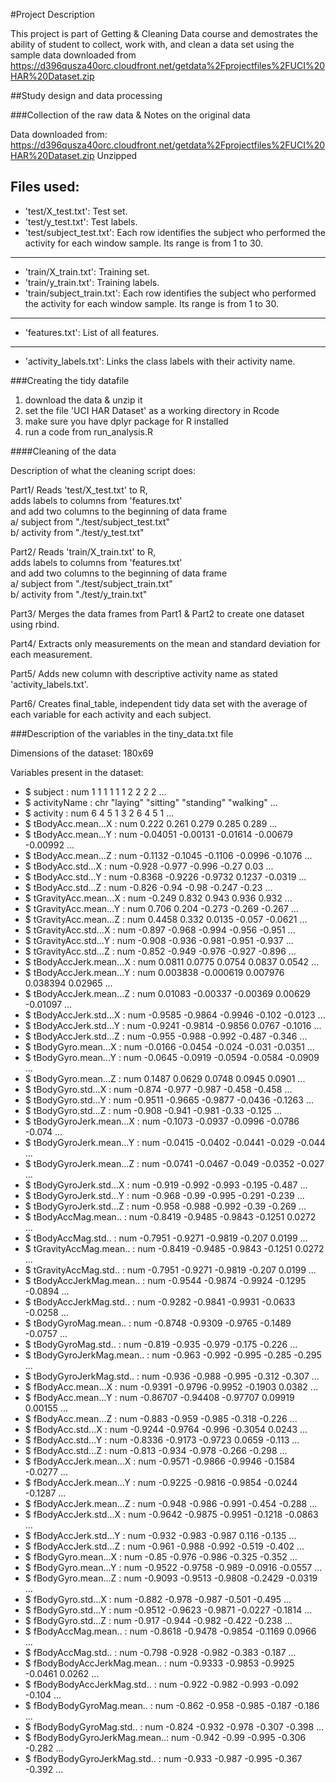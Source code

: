 #Project Description

This project is part of Getting & Cleaning Data course and demostrates the ability of student to collect, work with, and clean a data set using the sample data downloaded from https://d396qusza40orc.cloudfront.net/getdata%2Fprojectfiles%2FUCI%20HAR%20Dataset.zip 


##Study design and data processing

###Collection of the raw data & Notes on the original data

Data downloaded from: https://d396qusza40orc.cloudfront.net/getdata%2Fprojectfiles%2FUCI%20HAR%20Dataset.zip 
Unzipped

Files used:
---
* 'test/X_test.txt': Test set.
* 'test/y_test.txt': Test labels.
* 'test/subject_test.txt': Each row identifies the subject who performed the activity for each window sample. Its range is from 1 to 30. 

---
* 'train/X_train.txt': Training set.
* 'train/y_train.txt': Training labels.
* 'train/subject_train.txt': Each row identifies the subject who performed the activity for each window sample. Its range is from 1 to 30.
---
* 'features.txt': List of all features.
---
* 'activity_labels.txt': Links the class labels with their activity name.


###Creating the tidy datafile

1. download the data & unzip it
2. set the file 'UCI HAR Dataset' as a working directory in Rcode
3. make sure you have dplyr package for R installed
4. run a code from run_analysis.R

####Cleaning of the data

Description of what the cleaning script does:   

Part1/ Reads 'test/X_test.txt' to R,   
	adds labels to columns from 'features.txt'   
	and add two columns to the beginning of data frame   
		a/ subject from "./test/subject_test.txt"  
		b/ activity from "./test/y_test.txt"  

Part2/ Reads 'train/X_train.txt' to R,   
	adds labels to columns from 'features.txt'   
	and add two columns to the beginning of data frame   
		a/ subject from "./test/subject_train.txt"  
		b/ activity from "./test/y_train.txt"  

Part3/ Merges the data frames from Part1 & Part2 to create one dataset using rbind.  

Part4/ Extracts only measurements on the mean and standard deviation for each measurement.  

Part5/ Adds new column with descriptive activity name as stated 'activity_labels.txt'.	  	

Part6/ Creates final_table, independent tidy data set with the average of each variable for each activity and each subject.  		
		
###Description of the variables in the tiny_data.txt file

Dimensions of the dataset: 180x69

Variables present in the dataset:
 * $ subject                    : num  1 1 1 1 1 1 2 2 2 2 ...
 * $ activityName               : chr  "laying" "sitting" "standing" "walking" ...
 * $ activity                   : num  6 4 5 1 3 2 6 4 5 1 ...
 * $ tBodyAcc.mean...X          : num  0.222 0.261 0.279 0.285 0.289 ...
 * $ tBodyAcc.mean...Y          : num  -0.04051 -0.00131 -0.01614 -0.00679 -0.00992 ...
 * $ tBodyAcc.mean...Z          : num  -0.1132 -0.1045 -0.1106 -0.0996 -0.1076 ...
 * $ tBodyAcc.std...X           : num  -0.928 -0.977 -0.996 -0.27 0.03 ...
 * $ tBodyAcc.std...Y           : num  -0.8368 -0.9226 -0.9732 0.1237 -0.0319 ...
 * $ tBodyAcc.std...Z           : num  -0.826 -0.94 -0.98 -0.247 -0.23 ...
 * $ tGravityAcc.mean...X       : num  -0.249 0.832 0.943 0.936 0.932 ...
 * $ tGravityAcc.mean...Y       : num  0.706 0.204 -0.273 -0.269 -0.267 ...
 * $ tGravityAcc.mean...Z       : num  0.4458 0.332 0.0135 -0.057 -0.0621 ...
 * $ tGravityAcc.std...X        : num  -0.897 -0.968 -0.994 -0.956 -0.951 ...
 * $ tGravityAcc.std...Y        : num  -0.908 -0.936 -0.981 -0.951 -0.937 ...
 * $ tGravityAcc.std...Z        : num  -0.852 -0.949 -0.976 -0.927 -0.896 ...
 * $ tBodyAccJerk.mean...X      : num  0.0811 0.0775 0.0754 0.0837 0.0542 ...
 * $ tBodyAccJerk.mean...Y      : num  0.003838 -0.000619 0.007976 0.038394 0.02965 ...
 * $ tBodyAccJerk.mean...Z      : num  0.01083 -0.00337 -0.00369 0.00629 -0.01097 ...
 * $ tBodyAccJerk.std...X       : num  -0.9585 -0.9864 -0.9946 -0.102 -0.0123 ...
 * $ tBodyAccJerk.std...Y       : num  -0.9241 -0.9814 -0.9856 0.0767 -0.1016 ...
 * $ tBodyAccJerk.std...Z       : num  -0.955 -0.988 -0.992 -0.487 -0.346 ...
 * $ tBodyGyro.mean...X         : num  -0.0166 -0.0454 -0.024 -0.031 -0.0351 ...
 * $ tBodyGyro.mean...Y         : num  -0.0645 -0.0919 -0.0594 -0.0584 -0.0909 ...
 * $ tBodyGyro.mean...Z         : num  0.1487 0.0629 0.0748 0.0945 0.0901 ...
 * $ tBodyGyro.std...X          : num  -0.874 -0.977 -0.987 -0.458 -0.458 ...
 * $ tBodyGyro.std...Y          : num  -0.9511 -0.9665 -0.9877 -0.0436 -0.1263 ...
 * $ tBodyGyro.std...Z          : num  -0.908 -0.941 -0.981 -0.33 -0.125 ...
 * $ tBodyGyroJerk.mean...X     : num  -0.1073 -0.0937 -0.0996 -0.0786 -0.074 ...
 * $ tBodyGyroJerk.mean...Y     : num  -0.0415 -0.0402 -0.0441 -0.029 -0.044 ...
 * $ tBodyGyroJerk.mean...Z     : num  -0.0741 -0.0467 -0.049 -0.0352 -0.027 ...
 * $ tBodyGyroJerk.std...X      : num  -0.919 -0.992 -0.993 -0.195 -0.487 ...
 * $ tBodyGyroJerk.std...Y      : num  -0.968 -0.99 -0.995 -0.291 -0.239 ...
 * $ tBodyGyroJerk.std...Z      : num  -0.958 -0.988 -0.992 -0.39 -0.269 ...
 * $ tBodyAccMag.mean..         : num  -0.8419 -0.9485 -0.9843 -0.1251 0.0272 ...
 * $ tBodyAccMag.std..          : num  -0.7951 -0.9271 -0.9819 -0.207 0.0199 ...
 * $ tGravityAccMag.mean..      : num  -0.8419 -0.9485 -0.9843 -0.1251 0.0272 ...
 * $ tGravityAccMag.std..       : num  -0.7951 -0.9271 -0.9819 -0.207 0.0199 ...
 * $ tBodyAccJerkMag.mean..     : num  -0.9544 -0.9874 -0.9924 -0.1295 -0.0894 ...
 * $ tBodyAccJerkMag.std..      : num  -0.9282 -0.9841 -0.9931 -0.0633 -0.0258 ...
 * $ tBodyGyroMag.mean..        : num  -0.8748 -0.9309 -0.9765 -0.1489 -0.0757 ...
 * $ tBodyGyroMag.std..         : num  -0.819 -0.935 -0.979 -0.175 -0.226 ...
 * $ tBodyGyroJerkMag.mean..    : num  -0.963 -0.992 -0.995 -0.285 -0.295 ...
 * $ tBodyGyroJerkMag.std..     : num  -0.936 -0.988 -0.995 -0.312 -0.307 ...
 * $ fBodyAcc.mean...X          : num  -0.9391 -0.9796 -0.9952 -0.1903 0.0382 ...
 * $ fBodyAcc.mean...Y          : num  -0.86707 -0.94408 -0.97707 0.09919 0.00155 ...
 * $ fBodyAcc.mean...Z          : num  -0.883 -0.959 -0.985 -0.318 -0.226 ...
 * $ fBodyAcc.std...X           : num  -0.9244 -0.9764 -0.996 -0.3054 0.0243 ...
 * $ fBodyAcc.std...Y           : num  -0.8336 -0.9173 -0.9723 0.0659 -0.113 ...
 * $ fBodyAcc.std...Z           : num  -0.813 -0.934 -0.978 -0.266 -0.298 ...
 * $ fBodyAccJerk.mean...X      : num  -0.9571 -0.9866 -0.9946 -0.1584 -0.0277 ...
 * $ fBodyAccJerk.mean...Y      : num  -0.9225 -0.9816 -0.9854 -0.0244 -0.1287 ...
 * $ fBodyAccJerk.mean...Z      : num  -0.948 -0.986 -0.991 -0.454 -0.288 ...
 * $ fBodyAccJerk.std...X       : num  -0.9642 -0.9875 -0.9951 -0.1218 -0.0863 ...
 * $ fBodyAccJerk.std...Y       : num  -0.932 -0.983 -0.987 0.116 -0.135 ...
 * $ fBodyAccJerk.std...Z       : num  -0.961 -0.988 -0.992 -0.519 -0.402 ...
 * $ fBodyGyro.mean...X         : num  -0.85 -0.976 -0.986 -0.325 -0.352 ...
 * $ fBodyGyro.mean...Y         : num  -0.9522 -0.9758 -0.989 -0.0916 -0.0557 ...
 * $ fBodyGyro.mean...Z         : num  -0.9093 -0.9513 -0.9808 -0.2429 -0.0319 ...
 * $ fBodyGyro.std...X          : num  -0.882 -0.978 -0.987 -0.501 -0.495 ...
 * $ fBodyGyro.std...Y          : num  -0.9512 -0.9623 -0.9871 -0.0227 -0.1814 ...
 * $ fBodyGyro.std...Z          : num  -0.917 -0.944 -0.982 -0.422 -0.238 ...
 * $ fBodyAccMag.mean..         : num  -0.8618 -0.9478 -0.9854 -0.1169 0.0966 ...
 * $ fBodyAccMag.std..          : num  -0.798 -0.928 -0.982 -0.383 -0.187 ...
 * $ fBodyBodyAccJerkMag.mean.. : num  -0.9333 -0.9853 -0.9925 -0.0461 0.0262 ...
 * $ fBodyBodyAccJerkMag.std..  : num  -0.922 -0.982 -0.993 -0.092 -0.104 ...
 * $ fBodyBodyGyroMag.mean..    : num  -0.862 -0.958 -0.985 -0.187 -0.186 ...
 * $ fBodyBodyGyroMag.std..     : num  -0.824 -0.932 -0.978 -0.307 -0.398 ...
 * $ fBodyBodyGyroJerkMag.mean..: num  -0.942 -0.99 -0.995 -0.306 -0.282 ...
 * $ fBodyBodyGyroJerkMag.std.. : num  -0.933 -0.987 -0.995 -0.367 -0.392 ...


